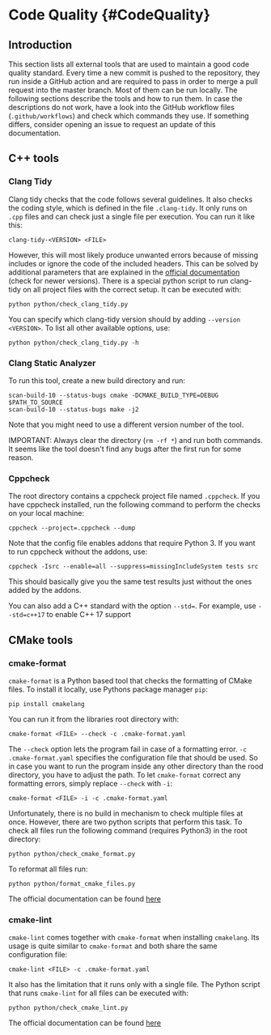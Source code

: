 # Code Quality {#CodeQuality}

## Introduction

This section lists all external tools that are used to maintain a good code quality
standard. Every time a new commit is pushed to the repository, they run inside a GitHub
action and are required to pass in order to merge a pull request into the master branch.
Most of them can be run locally. The following sections describe the tools and how to
run them. In case the descriptions do not work, have a look into the GitHub workflow
files (`.github/workflows`) and check which commands they use. If something differs,
consider opening an issue to request an update of this documentation.

## C++ tools

### Clang Tidy

Clang tidy checks that the code follows several guidelines. It also checks the coding
style, which is defined in the file `.clang-tidy`. It only runs on `.cpp` files and
can check just a single file per execution. You can run it like this:

~~~ shell
clang-tidy-<VERSION> <FILE> 
~~~

However, this will most likely produce unwanted errors because of missing includes or
ignore the code of the included headers. 
This can be solved by additional parameters that are explained in the 
[official documentation](https://clang.llvm.org/extra/clang-tidy/) (check for newer 
versions). 
There is a special python script to run clang-tidy on all project files with the correct
setup.
It can be executed with:

~~~ shell
python python/check_clang_tidy.py
~~~

You can specify which clang-tidy version should by adding `--version <VERSION>`. To list
all other available options, use:

~~~ shell
python python/check_clang_tidy.py -h
~~~

### Clang Static Analyzer

To run this tool, create a new build directory and run:

~~~ shell
scan-build-10 --status-bugs cmake -DCMAKE_BUILD_TYPE=DEBUG $PATH_TO_SOURCE
scan-build-10 --status-bugs make -j2
~~~

Note that you might need to use a different version number of the tool.

IMPORTANT: Always clear the directory (`rm -rf *`) and run both commands. It seems like
the tool doesn't find any bugs after the first run for some reason.

### Cppcheck

The root directory contains a cppcheck project file named `.cppcheck`. If you have
cppcheck installed, run the following command to perform the checks on your local
machine:

~~~ shell
cppcheck --project=.cppcheck --dump
~~~

Note that the config file enables addons that require Python 3. If you want to run
cppcheck without the addons, use:

~~~ shell
cppcheck -Isrc --enable=all --suppress=missingIncludeSystem tests src
~~~

This should basically give you the same test results just without the ones added by the
addons.

You can also add a C++ standard with the option `--std=`. For example, use `--std=c++17`
to enable C++ 17 support

## CMake tools

### cmake-format

`cmake-format` is a Python based tool that checks the formatting of CMake files. To
install it locally, use Pythons package manager `pip`:

~~~ shell
pip install cmakelang
~~~

You can run it from the libraries root directory with:

~~~ shell
cmake-format <FILE> --check -c .cmake-format.yaml
~~~

The `--check` option lets the program fail in case of a formatting error.
`-c .cmake-format.yaml` specifies the configuration file that should be used. So in case
you want to run the program inside any other directory than the rood directory, you have
to adjust the path. To let `cmake-format` correct any formatting errors, simply replace
`--check` with `-i`:

~~~ shell
cmake-format <FILE> -i -c .cmake-format.yaml 
~~~

Unfortunately, there is no build in mechanism to check multiple files at once. However,
there are two python scripts that perform this task. To check all files run the
following command (requires Python3) in the root directory:

~~~ shell
python python/check_cmake_format.py
~~~

To reformat all files run:

~~~ shell
python python/format_cmake_files.py 
~~~

The official documentation can be
found [here](https://cmake-format.readthedocs.io/en/latest/)

### cmake-lint

`cmake-lint` comes together with `cmake-format` when installing `cmakelang`. Its usage
is quite similar to `cmake-format` and both share the same configuration file:

~~~ shell
cmake-lint <FILE> -c .cmake-format.yaml
~~~

It also has the limitation that it runs only with a single file. The Python script that
runs `cmake-lint` for all files can be executed with:

~~~ shell
python python/check_cmake_lint.py
~~~

The official documentation can be
found [here](https://cmake-format.readthedocs.io/en/latest/)
